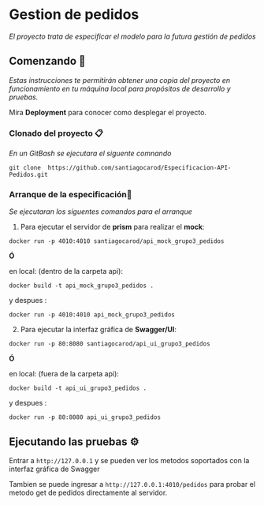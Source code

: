 # Gestion de pedidos

_El proyecto trata de especificar el modelo para la futura gestión de pedidos_

## Comenzando 🚀

_Estas instrucciones te permitirán obtener una copia del proyecto en funcionamiento en tu máquina local para propósitos de desarrollo y pruebas._

Mira **Deployment** para conocer como desplegar el proyecto.


### Clonado del proyecto 📋
_En un GitBash se ejecutara el siguente comnando_

```git clone  https://github.com/santiagocarod/Especificacion-API-Pedidos.git```

### Arranque de la especificación🔧

_Se ejecutaran los siguentes comandos para el arranque_

1. Para ejecutar el servidor de **prism** para realizar el **mock**:

```docker run -p 4010:4010 santiagocarod/api_mock_grupo3_pedidos```

**Ó**

en local:
(dentro de la carpeta api):

``` docker build -t api_mock_grupo3_pedidos . ```

y despues :

```docker run -p 4010:4010 api_mock_grupo3_pedidos```

2. Para ejecutar la interfaz gráfica de **Swagger/UI**:

```docker run -p 80:8080 santiagocarod/api_ui_grupo3_pedidos```

**Ó**

en local:
(fuera de la carpeta api):

``` docker build -t api_ui_grupo3_pedidos . ```

y despues :

```docker run -p 80:8080 api_ui_grupo3_pedidos```

## Ejecutando las pruebas ⚙️

Entrar a ``` http://127.0.0.1 ``` y se pueden ver los metodos soportados con la interfaz gráfica de Swagger

Tambien se puede ingresar a ``` http://127.0.0.1:4010/pedidos ``` para probar el metodo get de pedidos directamente al servidor.
